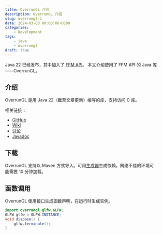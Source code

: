 ```yaml
---
title: OverrunGL 介绍
description: OverrunGL 介绍
slug: overrungl-1
date: 2024-03-03 00:00:00+0000
categories:
    - Development
tags:
    - java
    - overrungl
draft: true
---
```


Java 22 已经发布，其中加入了 [FFM API](https://openjdk.org/jeps/454)。
本文介绍使用了 FFM API 的 Java 库——OverrunGL。

## 介绍

OverrunGL 是用 Java 22（截至文章更新）编写的库，支持访问 C 库。

相关链接：

- [GitHub](https://github.com/Over-Run/overrungl)
- [Wiki](https://github.com/Over-Run/overrungl/wiki)
- [讨论](https://github.com/Over-Run/overrungl/discussions)
- [Javadoc](https://over-run.github.io/overrungl/)

## 下载

OverrunGL 支持以 Maven 方式导入。可用[生成器](https://over-run.github.io/overrungl-gen/)生成依赖。网络不佳的环境可能需要 10 分钟加载。

## 函数调用

OverrunGL 使用接口生成函数声明，在运行时生成实例。

```java
import overrungl.glfw.GLFW;
GLFW glfw = GLFW.INSTANCE;
void dispose() {
    glfw.terminate();
}
```
